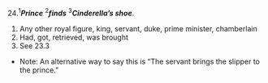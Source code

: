 24.<sup>1</sup>***Prince*** <sup>2</sup>***finds*** <sup>3</sup>***Cinderella’s shoe***.
1. Any other royal figure, king, servant, duke, prime minister, chamberlain
2. Had, got, retrieved, was brought
3. See 23.3

- Note: An alternative way to say this is “The servant brings the slipper to the prince.”
